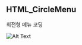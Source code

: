 ## HTML_CircleMenu

회전형 메뉴 코딩

![Alt Text](https://s5.gifyu.com/images/ezgif.com-resize59394221b923302a.gif)
